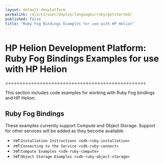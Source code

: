 ```yaml
---
layout: default-devplatform
permalink: /als/v1/user/deploy/languages/ruby/getstarted/
published: false
title: "Ruby Fog Bindings Examples for use with HP Helion"
---
```

<!--PUBLISHED-->

# HP Helion Development Platform: Ruby Fog Bindings Examples for use with HP Helion
=================================================

This section includes code examples for working with Ruby Fog bindings
and HP Helion.

Ruby Fog Bindings
---------------------------------------------

These examples currently support Compute and Object
Storage. Support for other services will be added as they become available.

*  :ref:`Installation Instructions <sdk-ruby-installation>`
*  :ref:`Connecting to the Service <sdk-ruby-connect>`
*  :ref:`Compute Examples <sdk-ruby-compute>`
*  :ref:`Object Storage Examples <sdk-ruby-object-storage>`